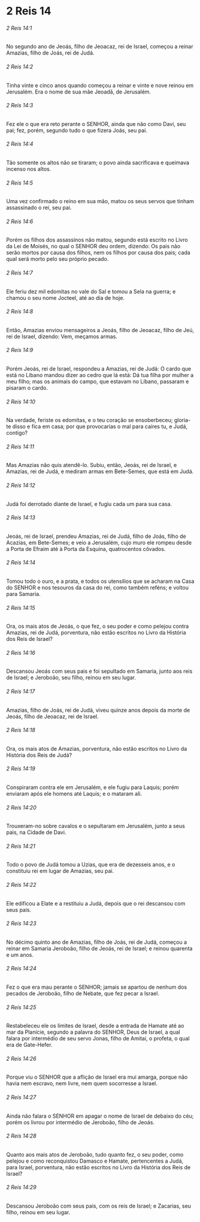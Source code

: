 # 2 Reis 14

###### 2 Reis 14:1

No segundo ano de Jeoás, filho de Jeoacaz, rei de Israel, começou a reinar Amazias, filho de Joás, rei de Judá.

###### 2 Reis 14:2

Tinha vinte e cinco anos quando começou a reinar e vinte e nove reinou em Jerusalém. Era o nome de sua mãe Jeoadã, de Jerusalém.

###### 2 Reis 14:3

Fez ele o que era reto perante o SENHOR, ainda que não como Davi, seu pai; fez, porém, segundo tudo o que fizera Joás, seu pai.

###### 2 Reis 14:4

Tão somente os altos não se tiraram; o povo ainda sacrificava e queimava incenso nos altos.

###### 2 Reis 14:5

Uma vez confirmado o reino em sua mão, matou os seus servos que tinham assassinado o rei, seu pai.

###### 2 Reis 14:6

Porém os filhos dos assassinos não matou, segundo está escrito no Livro da Lei de Moisés, no qual o SENHOR deu ordem, dizendo: Os pais não serão mortos por causa dos filhos, nem os filhos por causa dos pais; cada qual será morto pelo seu próprio pecado.

###### 2 Reis 14:7

Ele feriu dez mil edomitas no vale do Sal e tomou a Sela na guerra; e chamou o seu nome Jocteel, até ao dia de hoje.

###### 2 Reis 14:8

Então, Amazias enviou mensageiros a Jeoás, filho de Jeoacaz, filho de Jeú, rei de Israel, dizendo: Vem, meçamos armas.

###### 2 Reis 14:9

Porém Jeoás, rei de Israel, respondeu a Amazias, rei de Judá: O cardo que está no Líbano mandou dizer ao cedro que lá está: Dá tua filha por mulher a meu filho; mas os animais do campo, que estavam no Líbano, passaram e pisaram o cardo.

###### 2 Reis 14:10

Na verdade, feriste os edomitas, e o teu coração se ensoberbeceu; gloria-te disso e fica em casa; por que provocarias o mal para caíres tu, e Judá, contigo?

###### 2 Reis 14:11

Mas Amazias não quis atendê-lo. Subiu, então, Jeoás, rei de Israel, e Amazias, rei de Judá, e mediram armas em Bete-Semes, que está em Judá.

###### 2 Reis 14:12

Judá foi derrotado diante de Israel, e fugiu cada um para sua casa.

###### 2 Reis 14:13

Jeoás, rei de Israel, prendeu Amazias, rei de Judá, filho de Joás, filho de Acazias, em Bete-Semes; e veio a Jerusalém, cujo muro ele rompeu desde a Porta de Efraim até à Porta da Esquina, quatrocentos côvados.

###### 2 Reis 14:14

Tomou todo o ouro, e a prata, e todos os utensílios que se acharam na Casa do SENHOR e nos tesouros da casa do rei, como também reféns; e voltou para Samaria.

###### 2 Reis 14:15

Ora, os mais atos de Jeoás, o que fez, o seu poder e como pelejou contra Amazias, rei de Judá, porventura, não estão escritos no Livro da História dos Reis de Israel?

###### 2 Reis 14:16

Descansou Jeoás com seus pais e foi sepultado em Samaria, junto aos reis de Israel; e Jeroboão, seu filho, reinou em seu lugar.

###### 2 Reis 14:17

Amazias, filho de Joás, rei de Judá, viveu quinze anos depois da morte de Jeoás, filho de Jeoacaz, rei de Israel.

###### 2 Reis 14:18

Ora, os mais atos de Amazias, porventura, não estão escritos no Livro da História dos Reis de Judá?

###### 2 Reis 14:19

Conspiraram contra ele em Jerusalém, e ele fugiu para Laquis; porém enviaram após ele homens até Laquis; e o mataram ali.

###### 2 Reis 14:20

Trouxeram-no sobre cavalos e o sepultaram em Jerusalém, junto a seus pais, na Cidade de Davi.

###### 2 Reis 14:21

Todo o povo de Judá tomou a Uzias, que era de dezesseis anos, e o constituiu rei em lugar de Amazias, seu pai.

###### 2 Reis 14:22

Ele edificou a Elate e a restituiu a Judá, depois que o rei descansou com seus pais.

###### 2 Reis 14:23

No décimo quinto ano de Amazias, filho de Joás, rei de Judá, começou a reinar em Samaria Jeroboão, filho de Jeoás, rei de Israel; e reinou quarenta e um anos.

###### 2 Reis 14:24

Fez o que era mau perante o SENHOR; jamais se apartou de nenhum dos pecados de Jeroboão, filho de Nebate, que fez pecar a Israel.

###### 2 Reis 14:25

Restabeleceu ele os limites de Israel, desde a entrada de Hamate até ao mar da Planície, segundo a palavra do SENHOR, Deus de Israel, a qual falara por intermédio de seu servo Jonas, filho de Amitai, o profeta, o qual era de Gate-Hefer.

###### 2 Reis 14:26

Porque viu o SENHOR que a aflição de Israel era mui amarga, porque não havia nem escravo, nem livre, nem quem socorresse a Israel.

###### 2 Reis 14:27

Ainda não falara o SENHOR em apagar o nome de Israel de debaixo do céu; porém os livrou por intermédio de Jeroboão, filho de Jeoás.

###### 2 Reis 14:28

Quanto aos mais atos de Jeroboão, tudo quanto fez, o seu poder, como pelejou e como reconquistou Damasco e Hamate, pertencentes a Judá, para Israel, porventura, não estão escritos no Livro da História dos Reis de Israel?

###### 2 Reis 14:29

Descansou Jeroboão com seus pais, com os reis de Israel; e Zacarias, seu filho, reinou em seu lugar.

